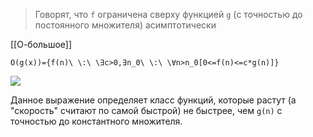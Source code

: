 > Говорят, что `f` ограничена сверху функцией `g` (с точностью до постоянного множителя) асимптотически

[[О-большое]]

```am
O(g(x))={f(n)\ \:\ \∃c>0,∃n_0\ \:\ \∀n>n_0[0<=f(n)<=c*g(n)]}
```
![](https://ltdfoto.ru/images/2023/02/08/image.png)

Данное выражение определяет класс функций, которые растут (а "скорость" считают по самой быстрой) не быстрее, чем `g(n)` с точностью до константного множителя.
